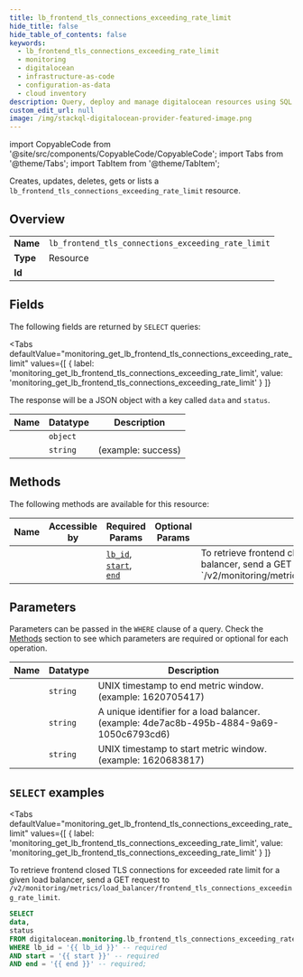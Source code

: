 ```yaml
--- 
title: lb_frontend_tls_connections_exceeding_rate_limit
hide_title: false
hide_table_of_contents: false
keywords:
  - lb_frontend_tls_connections_exceeding_rate_limit
  - monitoring
  - digitalocean
  - infrastructure-as-code
  - configuration-as-data
  - cloud inventory
description: Query, deploy and manage digitalocean resources using SQL
custom_edit_url: null
image: /img/stackql-digitalocean-provider-featured-image.png
---
```


import CopyableCode from '@site/src/components/CopyableCode/CopyableCode';
import Tabs from '@theme/Tabs';
import TabItem from '@theme/TabItem';

Creates, updates, deletes, gets or lists a <code>lb_frontend_tls_connections_exceeding_rate_limit</code> resource.

## Overview
<table><tbody>
<tr><td><b>Name</b></td><td><code>lb_frontend_tls_connections_exceeding_rate_limit</code></td></tr>
<tr><td><b>Type</b></td><td>Resource</td></tr>
<tr><td><b>Id</b></td><td><CopyableCode code="digitalocean.monitoring.lb_frontend_tls_connections_exceeding_rate_limit" /></td></tr>
</tbody></table>

## Fields

The following fields are returned by `SELECT` queries:

<Tabs
    defaultValue="monitoring_get_lb_frontend_tls_connections_exceeding_rate_limit"
    values={[
        { label: 'monitoring_get_lb_frontend_tls_connections_exceeding_rate_limit', value: 'monitoring_get_lb_frontend_tls_connections_exceeding_rate_limit' }
    ]}
>
<TabItem value="monitoring_get_lb_frontend_tls_connections_exceeding_rate_limit">

The response will be a JSON object with a key called `data` and `status`.

<table>
<thead>
    <tr>
    <th>Name</th>
    <th>Datatype</th>
    <th>Description</th>
    </tr>
</thead>
<tbody>
<tr>
    <td><CopyableCode code="data" /></td>
    <td><code>object</code></td>
    <td></td>
</tr>
<tr>
    <td><CopyableCode code="status" /></td>
    <td><code>string</code></td>
    <td> (example: success)</td>
</tr>
</tbody>
</table>
</TabItem>
</Tabs>

## Methods

The following methods are available for this resource:

<table>
<thead>
    <tr>
    <th>Name</th>
    <th>Accessible by</th>
    <th>Required Params</th>
    <th>Optional Params</th>
    <th>Description</th>
    </tr>
</thead>
<tbody>
<tr>
    <td><a href="#monitoring_get_lb_frontend_tls_connections_exceeding_rate_limit"><CopyableCode code="monitoring_get_lb_frontend_tls_connections_exceeding_rate_limit" /></a></td>
    <td><CopyableCode code="select" /></td>
    <td><a href="#parameter-lb_id"><code>lb_id</code></a>, <a href="#parameter-start"><code>start</code></a>, <a href="#parameter-end"><code>end</code></a></td>
    <td></td>
    <td>To retrieve frontend closed TLS connections for exceeded rate limit for a given load balancer, send a GET request to `/v2/monitoring/metrics/load_balancer/frontend_tls_connections_exceeding_rate_limit`.</td>
</tr>
</tbody>
</table>

## Parameters

Parameters can be passed in the `WHERE` clause of a query. Check the [Methods](#methods) section to see which parameters are required or optional for each operation.

<table>
<thead>
    <tr>
    <th>Name</th>
    <th>Datatype</th>
    <th>Description</th>
    </tr>
</thead>
<tbody>
<tr id="parameter-end">
    <td><CopyableCode code="end" /></td>
    <td><code>string</code></td>
    <td>UNIX timestamp to end metric window. (example: 1620705417)</td>
</tr>
<tr id="parameter-lb_id">
    <td><CopyableCode code="lb_id" /></td>
    <td><code>string</code></td>
    <td>A unique identifier for a load balancer. (example: 4de7ac8b-495b-4884-9a69-1050c6793cd6)</td>
</tr>
<tr id="parameter-start">
    <td><CopyableCode code="start" /></td>
    <td><code>string</code></td>
    <td>UNIX timestamp to start metric window. (example: 1620683817)</td>
</tr>
</tbody>
</table>

## `SELECT` examples

<Tabs
    defaultValue="monitoring_get_lb_frontend_tls_connections_exceeding_rate_limit"
    values={[
        { label: 'monitoring_get_lb_frontend_tls_connections_exceeding_rate_limit', value: 'monitoring_get_lb_frontend_tls_connections_exceeding_rate_limit' }
    ]}
>
<TabItem value="monitoring_get_lb_frontend_tls_connections_exceeding_rate_limit">

To retrieve frontend closed TLS connections for exceeded rate limit for a given load balancer, send a GET request to `/v2/monitoring/metrics/load_balancer/frontend_tls_connections_exceeding_rate_limit`.

```sql
SELECT
data,
status
FROM digitalocean.monitoring.lb_frontend_tls_connections_exceeding_rate_limit
WHERE lb_id = '{{ lb_id }}' -- required
AND start = '{{ start }}' -- required
AND end = '{{ end }}' -- required;
```
</TabItem>
</Tabs>
